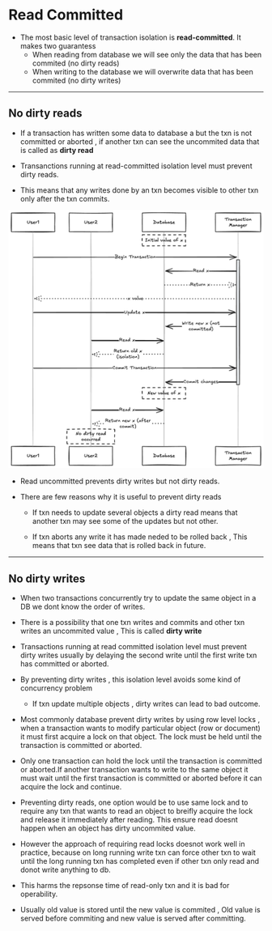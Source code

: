 # Read Committed

- The most basic level of transaction isolation is **read-committed**. It makes two guarantess
    - When reading from database we will see only the data that has been commited (no dirty reads)
    - When writing to the database we will overwrite data that has been commited (no dirty writes)

---
## No dirty reads

- If a transaction has written some data to database a but the txn is not committed or aborted , if another txn can see the uncommited data that is called as **dirty read**

- Transanctions running at read-committed isolation level must prevent dirty reads.

- This means that any writes done  by an txn becomes visible to other txn only after the txn commits.


![alt text](../assets/no-dirty-reads.png)


- Read uncommitted prevents dirty writes but not dirty reads.

- There are few reasons why it is useful to prevent dirty reads
    - If txn needs to update several objects a dirty read means that another txn may see some of the updates but not other. 

    - If txn aborts any write it has made neded to be rolled back , This means that txn see data that is rolled back in future.

---

## No dirty writes

- When two transactions concurrently try to update the same object in a DB we dont know the order of writes.

- There is a possibility that one txn writes and commits and other txn writes an uncommited value , This is called **dirty write**

- Transactions running at read committed isolation level must prevent dirty writes usually by delaying the second write until the first write txn has committed or aborted.

- By preventing dirty writes , this isolation level avoids some kind of concurrency problem

     - If txn update multiple objects , dirty writes can lead to bad outcome.

- Most commonly database prevent dirty writes by using row level locks , when a transaction wants to modify particular object (row or document) it must first acquire a lock on that object. The lock must be held until the transaction is committed or aborted.

- Only one transaction can hold the lock until the transaction is committed or aborted.If another transaction wants to write to the same object it must wait until the first transaction is committed or aborted before it can acquire the lock and continue.

- Preventing dirty reads, one option would be to use same lock and to require any txn that wants to read an object to breifly acquire the lock and release it immediately after reading. This ensure read doesnt happen when an object has dirty uncommited value.

- However the approach of requiring read locks doesnot work well in practice, because on long running write txn can force other txn to wait until the long running txn has completed even if other txn only read and donot write anything to db.

- This harms the repsonse time of read-only txn and it is bad for operability.

- Usually old value is stored until the new value is commited , Old value is served before commiting and new value is served after committing.




